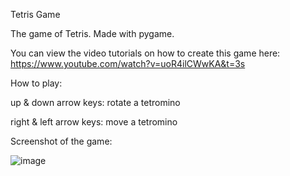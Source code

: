 Tetris Game

The game of Tetris. Made with pygame.

You can view the video tutorials on how to create this game here: https://www.youtube.com/watch?v=uoR4ilCWwKA&t=3s

How to play:

up & down arrow keys: rotate a tetromino

right & left arrow keys: move a tetromino


Screenshot of the game:

![image](https://user-images.githubusercontent.com/82995411/120892198-f5e94e80-c5c1-11eb-87e8-d430475abc56.png)

